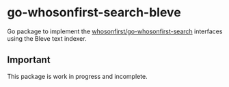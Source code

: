 # go-whosonfirst-search-bleve

Go package to implement the [whosonfirst/go-whosonfirst-search](#) interfaces using the Bleve text indexer.

## Important

This package is work in progress and incomplete.